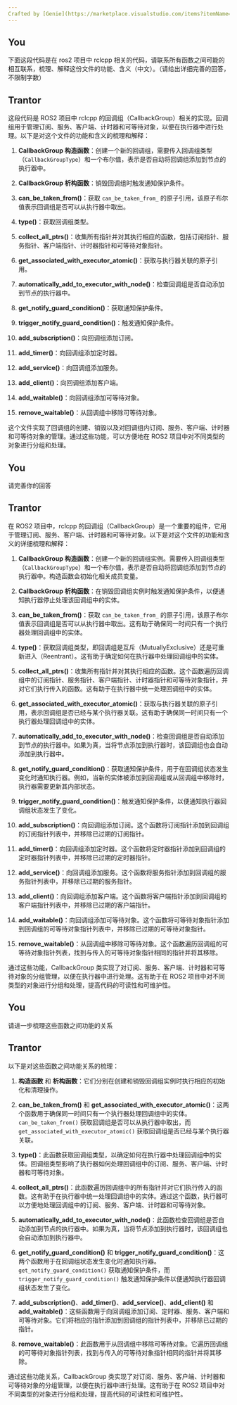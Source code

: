 ```yaml
---
Crafted by [Genie](https://marketplace.visualstudio.com/items?itemName=genieai.chatgpt-vscode)
---
```


## You

下面这段代码是在 ros2 项目中 rclcpp 相关的代码，请联系所有函数之间可能的相互联系，梳理、解释这份文件的功能、含义（中文）。（请给出详细完善的回答，不限制字数）

## Trantor

这段代码是 ROS2 项目中 rclcpp 的回调组（CallbackGroup）相关的实现。回调组用于管理订阅、服务、客户端、计时器和可等待对象，以便在执行器中进行处理。以下是对这个文件的功能和含义的梳理和解释：

1. **CallbackGroup 构造函数**：创建一个新的回调组，需要传入回调组类型（`CallbackGroupType`）和一个布尔值，表示是否自动将回调组添加到节点的执行器中。

2. **CallbackGroup 析构函数**：销毁回调组时触发通知保护条件。

3. **can_be_taken_from()**：获取 `can_be_taken_from_` 的原子引用，该原子布尔值表示回调组是否可以从执行器中取出。

4. **type()**：获取回调组类型。

5. **collect_all_ptrs()**：收集所有指针并对其执行相应的函数，包括订阅指针、服务指针、客户端指针、计时器指针和可等待对象指针。

6. **get_associated_with_executor_atomic()**：获取与执行器关联的原子引用。

7. **automatically_add_to_executor_with_node()**：检查回调组是否自动添加到节点的执行器中。

8. **get_notify_guard_condition()**：获取通知保护条件。

9. **trigger_notify_guard_condition()**：触发通知保护条件。

10. **add_subscription()**：向回调组添加订阅。

11. **add_timer()**：向回调组添加定时器。

12. **add_service()**：向回调组添加服务。

13. **add_client()**：向回调组添加客户端。

14. **add_waitable()**：向回调组添加可等待对象。

15. **remove_waitable()**：从回调组中移除可等待对象。

这个文件实现了回调组的创建、销毁以及对回调组内订阅、服务、客户端、计时器和可等待对象的管理。通过这些功能，可以方便地在 ROS2 项目中对不同类型的对象进行分组和处理。

## You

请完善你的回答

## Trantor

在 ROS2 项目中，rclcpp 的回调组（CallbackGroup）是一个重要的组件，它用于管理订阅、服务、客户端、计时器和可等待对象。以下是对这个文件的功能和含义的详细梳理和解释：

1. **CallbackGroup 构造函数**：创建一个新的回调组实例。需要传入回调组类型（`CallbackGroupType`）和一个布尔值，表示是否自动将回调组添加到节点的执行器中。构造函数会初始化相关成员变量。

2. **CallbackGroup 析构函数**：在销毁回调组实例时触发通知保护条件，以便通知执行器停止处理该回调组中的实体。

3. **can_be_taken_from()**：获取 `can_be_taken_from_` 的原子引用，该原子布尔值表示回调组是否可以从执行器中取出。这有助于确保同一时间只有一个执行器处理回调组中的实体。

4. **type()**：获取回调组类型，即回调组是互斥（MutuallyExclusive）还是可重新进入（Reentrant）。这有助于确定如何在执行器中处理回调组中的实体。

5. **collect_all_ptrs()**：收集所有指针并对其执行相应的函数。这个函数遍历回调组中的订阅指针、服务指针、客户端指针、计时器指针和可等待对象指针，并对它们执行传入的函数。这有助于在执行器中统一处理回调组中的实体。

6. **get_associated_with_executor_atomic()**：获取与执行器关联的原子引用，表示回调组是否已经与某个执行器关联。这有助于确保同一时间只有一个执行器处理回调组中的实体。

7. **automatically_add_to_executor_with_node()**：检查回调组是否自动添加到节点的执行器中。如果为真，当将节点添加到执行器时，该回调组也会自动添加到执行器中。

8. **get_notify_guard_condition()**：获取通知保护条件，用于在回调组状态发生变化时通知执行器。例如，当新的实体被添加到回调组或从回调组中移除时，执行器需要更新其内部状态。

9. **trigger_notify_guard_condition()**：触发通知保护条件，以便通知执行器回调组状态发生了变化。

10. **add_subscription()**：向回调组添加订阅。这个函数将订阅指针添加到回调组的订阅指针列表中，并移除已过期的订阅指针。

11. **add_timer()**：向回调组添加定时器。这个函数将定时器指针添加到回调组的定时器指针列表中，并移除已过期的定时器指针。

12. **add_service()**：向回调组添加服务。这个函数将服务指针添加到回调组的服务指针列表中，并移除已过期的服务指针。

13. **add_client()**：向回调组添加客户端。这个函数将客户端指针添加到回调组的客户端指针列表中，并移除已过期的客户端指针。

14. **add_waitable()**：向回调组添加可等待对象。这个函数将可等待对象指针添加到回调组的可等待对象指针列表中，并移除已过期的可等待对象指针。

15. **remove_waitable()**：从回调组中移除可等待对象。这个函数遍历回调组的可等待对象指针列表，找到与传入的可等待对象指针相同的指针并将其移除。

通过这些功能，CallbackGroup 类实现了对订阅、服务、客户端、计时器和可等待对象的分组管理，以便在执行器中进行处理。这有助于在 ROS2 项目中对不同类型的对象进行分组和处理，提高代码的可读性和可维护性。

## You

请进一步梳理这些函数之间功能的关系

## Trantor

以下是对这些函数之间功能关系的梳理：

1. **构造函数** 和 **析构函数**：它们分别在创建和销毁回调组实例时执行相应的初始化和清理操作。

2. **can_be_taken_from()** 和 **get_associated_with_executor_atomic()**：这两个函数用于确保同一时间只有一个执行器处理回调组中的实体。`can_be_taken_from()` 获取回调组是否可以从执行器中取出，而 `get_associated_with_executor_atomic()` 获取回调组是否已经与某个执行器关联。

3. **type()**：此函数获取回调组类型，以确定如何在执行器中处理回调组中的实体。回调组类型影响了执行器如何处理回调组中的订阅、服务、客户端、计时器和可等待对象。

4. **collect_all_ptrs()**：此函数遍历回调组中的所有指针并对它们执行传入的函数。这有助于在执行器中统一处理回调组中的实体。通过这个函数，执行器可以方便地处理回调组中的订阅、服务、客户端、计时器和可等待对象。

5. **automatically_add_to_executor_with_node()**：此函数检查回调组是否自动添加到节点的执行器中。如果为真，当将节点添加到执行器时，该回调组也会自动添加到执行器中。

6. **get_notify_guard_condition()** 和 **trigger_notify_guard_condition()**：这两个函数用于在回调组状态发生变化时通知执行器。`get_notify_guard_condition()` 获取通知保护条件，而 `trigger_notify_guard_condition()` 触发通知保护条件以便通知执行器回调组状态发生了变化。

7. **add_subscription()**、**add_timer()**、**add_service()**、**add_client()** 和 **add_waitable()**：这些函数用于向回调组添加订阅、定时器、服务、客户端和可等待对象。它们将相应的指针添加到回调组的指针列表中，并移除已过期的指针。

8. **remove_waitable()**：此函数用于从回调组中移除可等待对象。它遍历回调组的可等待对象指针列表，找到与传入的可等待对象指针相同的指针并将其移除。

通过这些功能关系，CallbackGroup 类实现了对订阅、服务、客户端、计时器和可等待对象的分组管理，以便在执行器中进行处理。这有助于在 ROS2 项目中对不同类型的对象进行分组和处理，提高代码的可读性和可维护性。
